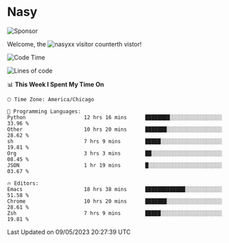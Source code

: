 # Nasy

<!--
<p align="center">
<img height="200" src="https://github-readme-stats.vercel.app/api?username=nasyxx&count_private=true&show_icons=true&theme=dracula&include_all_commits=true"/>
<img height="200" src="https://github-readme-stats.vercel.app/api/top-langs/?username=nasyxx&theme=dracula&hide=html,jupyter+notebook&count_private=true&show_icons=true"/>
</p>

  
----------------
-->

![Sponsor](https://img.shields.io/static/v1.svg?label=Sponsor&message=%E2%9D%A4&logo=GitHub&style=flat&color=pink)
 
Welcome, the ![nasyxx visitor counter](https://count.getloli.com/get/@nasyxx?theme=rule34)th vistor!
 
<!--START_SECTION:waka-->
![Code Time](http://img.shields.io/badge/Code%20Time-3%2C503%20hrs%2023%20mins-blue)

![Lines of code](https://img.shields.io/badge/From%20Hello%20World%20I%27ve%20Written-6.2%20million%20lines%20of%20code-blue)

📊 **This Week I Spent My Time On** 

```text
🕑︎ Time Zone: America/Chicago

💬 Programming Languages: 
Python                   12 hrs 16 mins      ████████░░░░░░░░░░░░░░░░░   33.96 % 
Other                    10 hrs 20 mins      ███████░░░░░░░░░░░░░░░░░░   28.62 % 
sh                       7 hrs 9 mins        █████░░░░░░░░░░░░░░░░░░░░   19.81 % 
Org                      3 hrs 3 mins        ██░░░░░░░░░░░░░░░░░░░░░░░   08.45 % 
JSON                     1 hr 19 mins        █░░░░░░░░░░░░░░░░░░░░░░░░   03.67 % 

🔥 Editors: 
Emacs                    18 hrs 38 mins      █████████████░░░░░░░░░░░░   51.58 % 
Chrome                   10 hrs 20 mins      ███████░░░░░░░░░░░░░░░░░░   28.61 % 
Zsh                      7 hrs 9 mins        █████░░░░░░░░░░░░░░░░░░░░   19.81 % 
```


 Last Updated on 09/05/2023 20:27:39 UTC
<!--END_SECTION:waka-->

<!-- ![visitors](https://visitor-badge.laobi.icu/badge?page_id=nasyxx.nasyxx) -->
